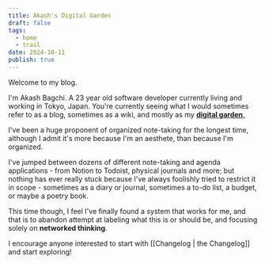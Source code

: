 ```yaml
---
title: Akash's Digital Garden
draft: false
tags:
  - home
  - trail
date: 2024-10-11
publish: true
---
```


Welcome to my blog.

I'm Akash Bagchi. A 23 year old software developer currently living and working in Tokyo, Japan. You're currently seeing what I would sometimes refer to as a blog, sometimes as a wiki, and mostly as my [**digital garden**.](https://jzhao.xyz/posts/networked-thought)

I've been a huge proponent of organized note-taking for the longest time, although I admit it's more because I'm an aesthete, than because I'm organized.

I've jumped between dozens of different note-taking and agenda applications - from Notion to Todoist, physical journals and more; but nothing has ever really stuck because I've always foolishly tried to restrict it in scope - sometimes as a diary or journal, sometimes a to-do list, a budget, or maybe a poetry book.

This time though, I feel I've finally found a system that works for me, and that is to abandon attempt at labeling what this is or should be, and focusing solely on **networked thinking**.

I encourage anyone interested to start with [[Changelog | the Changelog]] and start exploring!
